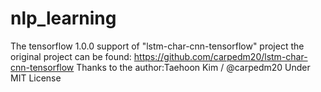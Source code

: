 # nlp_learning
The tensorflow 1.0.0 support of "lstm-char-cnn-tensorflow" project
the original project can be found: https://github.com/carpedm20/lstm-char-cnn-tensorflow
Thanks to the author:Taehoon Kim / @carpedm20
Under MIT License
